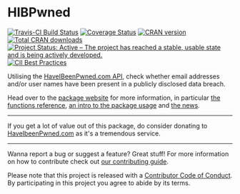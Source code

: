 # HIBPwned
[![Travis-CI Build Status](https://travis-ci.org/lockedata/HIBPwned.svg?branch=master)](https://travis-ci.org/lockedata/HIBPwned)
[![Coverage Status](https://coveralls.io/repos/github/lockedata/HIBPwned/badge.svg?branch=master)](https://coveralls.io/github/lockedata/HIBPwned?branch=master) [![CRAN version](https://www.r-pkg.org/badges/version-ago/HIBPwned)](https://www.r-pkg.org/badges/version-ago/HIBPwned)
[![Total CRAN downloads](https://cranlogs.r-pkg.org/badges/grand-total/HIBPwned)](https://cranlogs.r-pkg.org/badges/grand-total/HIBPwned) [![Project Status: Active – The project has reached a stable, usable state and is being actively developed.](https://www.repostatus.org/badges/latest/active.svg)](https://www.repostatus.org/#active)
[![CII Best Practices](https://bestpractices.coreinfrastructure.org/projects/2091/badge)](https://bestpractices.coreinfrastructure.org/projects/2091)


Utilising the [HaveIBeenPwned.com API](https://haveibeenpwned.com/API/v2), check whether email addresses and/or user names have been present in a publicly disclosed data breach.

Head over to the [package website](https://itsalocke.com/hibpwned/) for more information, in particular [the functions reference](https://itsalocke.com/hibpwned/reference/), [an intro to the package usage](https://itsalocke.com/hibpwned/articles/hibp) and [the news](https://itsalocke.com/hibpwned/articles/hibp).

----

If you get a lot of value out of this package, do consider donating to [HaveIbeenPwned.com](https://haveibeenpwned.com/Donate) as it's a tremendous service.

----

Wanna report a bug or suggest a feature? Great stuff! For more information on how to contribute check out [our contributing guide](.github/CONTRIBUTING.md).

Please note that this project is released with a [Contributor Code of Conduct](CONDUCT.md). By participating in this project you agree to abide by its terms.

